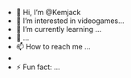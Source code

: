 - 👋 Hi, I’m @Kemjack
- 👀 I’m interested in videogames...
- 🌱 I’m currently learning ...
- 💞️  ...
- 📫 How to reach me ...
- 
- ⚡ Fun fact: ...

<!---
Kemjack/Kemjack is a ✨ special ✨ repository because its `README.md` (this file) appears on your GitHub profile.
You can click the Preview link to take a look at your changes.
--->
